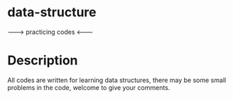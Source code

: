 # data-structure

---> practicing codes <---

# Description
All codes are written for learning data structures, there may be some small problems in the code, welcome to give your comments.
